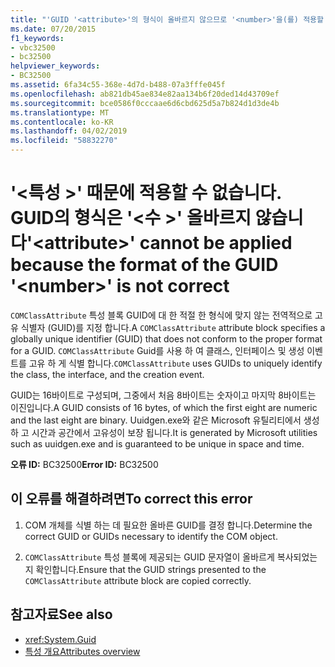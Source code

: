 ```yaml
---
title: "'GUID '<attribute>'의 형식이 올바르지 않으므로 '<number>'을(를) 적용할 수 없습니다."
ms.date: 07/20/2015
f1_keywords:
- vbc32500
- bc32500
helpviewer_keywords:
- BC32500
ms.assetid: 6fa34c55-368e-4d7d-b488-07a3fffe045f
ms.openlocfilehash: ab821db45ae834e82aa134b6f20ded14d43709ef
ms.sourcegitcommit: bce0586f0cccaae6d6cbd625d5a7b824d1d3de4b
ms.translationtype: MT
ms.contentlocale: ko-KR
ms.lasthandoff: 04/02/2019
ms.locfileid: "58832270"
---
```

# <a name="attribute-cannot-be-applied-because-the-format-of-the-guid-number-is-not-correct"></a><span data-ttu-id="20a4d-102">'\<특성 >' 때문에 적용할 수 없습니다. GUID의 형식은 '\<수 >' 올바르지 않습니다</span><span class="sxs-lookup"><span data-stu-id="20a4d-102">'\<attribute>' cannot be applied because the format of the GUID '\<number>' is not correct</span></span>
<span data-ttu-id="20a4d-103">`COMClassAttribute` 특성 블록 GUID에 대 한 적절 한 형식에 맞지 않는 전역적으로 고유 식별자 (GUID)를 지정 합니다.</span><span class="sxs-lookup"><span data-stu-id="20a4d-103">A `COMClassAttribute` attribute block specifies a globally unique identifier (GUID) that does not conform to the proper format for a GUID.</span></span> <span data-ttu-id="20a4d-104">`COMClassAttribute` Guid를 사용 하 여 클래스, 인터페이스 및 생성 이벤트를 고유 하 게 식별 합니다.</span><span class="sxs-lookup"><span data-stu-id="20a4d-104">`COMClassAttribute` uses GUIDs to uniquely identify the class, the interface, and the creation event.</span></span>  
  
 <span data-ttu-id="20a4d-105">GUID는 16바이트로 구성되며, 그중에서 처음 8바이트는 숫자이고 마지막 8바이트는 이진입니다.</span><span class="sxs-lookup"><span data-stu-id="20a4d-105">A GUID consists of 16 bytes, of which the first eight are numeric and the last eight are binary.</span></span> <span data-ttu-id="20a4d-106">Uuidgen.exe와 같은 Microsoft 유틸리티에서 생성 하 고 시간과 공간에서 고유성이 보장 됩니다.</span><span class="sxs-lookup"><span data-stu-id="20a4d-106">It is generated by Microsoft utilities such as uuidgen.exe and is guaranteed to be unique in space and time.</span></span>  
  
 <span data-ttu-id="20a4d-107">**오류 ID:** BC32500</span><span class="sxs-lookup"><span data-stu-id="20a4d-107">**Error ID:** BC32500</span></span>  
  
## <a name="to-correct-this-error"></a><span data-ttu-id="20a4d-108">이 오류를 해결하려면</span><span class="sxs-lookup"><span data-stu-id="20a4d-108">To correct this error</span></span>  
  
1.  <span data-ttu-id="20a4d-109">COM 개체를 식별 하는 데 필요한 올바른 GUID를 결정 합니다.</span><span class="sxs-lookup"><span data-stu-id="20a4d-109">Determine the correct GUID or GUIDs necessary to identify the COM object.</span></span>  
  
2.  <span data-ttu-id="20a4d-110">`COMClassAttribute` 특성 블록에 제공되는 GUID 문자열이 올바르게 복사되었는지 확인합니다.</span><span class="sxs-lookup"><span data-stu-id="20a4d-110">Ensure that the GUID strings presented to the `COMClassAttribute` attribute block are copied correctly.</span></span>  
  
## <a name="see-also"></a><span data-ttu-id="20a4d-111">참고자료</span><span class="sxs-lookup"><span data-stu-id="20a4d-111">See also</span></span>

- <xref:System.Guid>
- [<span data-ttu-id="20a4d-112">특성 개요</span><span class="sxs-lookup"><span data-stu-id="20a4d-112">Attributes overview</span></span>](../../../visual-basic/programming-guide/concepts/attributes/index.md)
